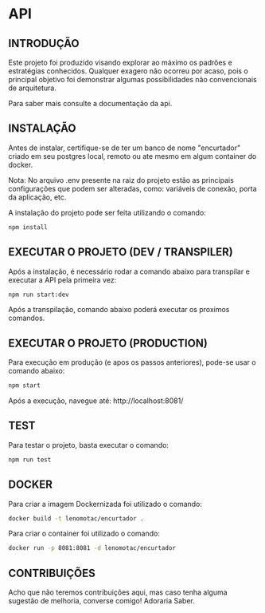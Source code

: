 # API

## INTRODUÇÃO
  Este projeto foi produzido visando explorar ao máximo os padrões e estratégias conhecidos. Qualquer exagero não ocorreu por acaso, pois o principal objetivo foi demonstrar algumas possibilidades não convencionais de arquitetura.

  Para saber mais consulte a documentação da api.

## INSTALAÇÃO
  Antes de instalar, certifique-se de ter um banco de nome "encurtador" criado em seu postgres local, remoto ou ate mesmo em algum container do docker.

  Nota: No arquivo .env presente na raiz do projeto estão as principais configurações que podem ser alteradas, como: variáveis de conexão, porta da aplicação, etc.

  A instalação do projeto pode ser feita utilizando o comando:
  ```bash
  npm install
  ```

## EXECUTAR O PROJETO (DEV / TRANSPILER)
  Após a instalação, é necessário rodar a comando abaixo para transpilar e executar a API pela primeira vez:
  ```bash
  npm run start:dev
  ```

  Após a transpilação, comando abaixo poderá executar os proximos comandos.

## EXECUTAR O PROJETO (PRODUCTION)
  Para execução em produção (e apos os passos anteriores), pode-se usar o comando abaixo:
  ```bash
  npm start
  ```

  Após a execução, navegue até: http://localhost:8081/
 
## TEST
  Para testar o projeto, basta executar o comando:
  ```bash
  npm run test
  ```

## DOCKER
  Para criar a imagem Dockernizada foi utilizado o comando:
  ```bash
  docker build -t lenomotac/encurtador .
  ```

  Para criar o container foi utilizado o comando:
  ```bash
  docker run -p 8081:8081 -d lenomotac/encurtador
  ```
## CONTRIBUIÇÕES
  Acho que não teremos contribuições aqui, mas caso tenha alguma sugestão de melhoria, converse comigo! Adoraria Saber.